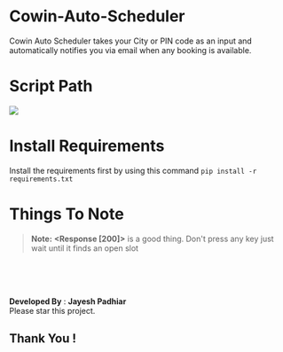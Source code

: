 # Cowin-Auto-Scheduler

Cowin Auto Scheduler takes your City or PIN code as an input and automatically notifies you via email when any booking is available.


# Script Path

[![](https://mermaid.ink/img/eyJjb2RlIjoiZ3JhcGhcbkEoKFN0YXJ0KSkgLS0-IEIoRW50ZXIgRW1haWwgZm9yIEdldHRpbmcgTm90aWZpY2F0aW9uKVxuQiAtLT4gQyhFbnRlciBQaG9uZSBOdW1iZXIpXG5DIC0tPiBYKEdldCBPVFApXG5YIC0tPiBZKChMb2dnZWQgSW4pKVxuWSAtLT4gRHtTZWxlY3R9XG5EIC0tIFNlYXJjaCBCeSBDaXR5IC0tPiBFKEVudGVyIFN0YXRlIENvZGUpXG5FIC0tPiBGKEVudGVyIENpdHkgQ29kZSlcbkYgLS0-IEcoRW50ZXIgUHJlZmZlcmVkIFBpbmNvZGVzKVxuRCAtLSBTZWFyY2ggQnkgUElOIC0tPiBIKEVudGVyIFBpbmNvZGUpXG5HIC0tPiBJKChXYWl0IHVudGlsIEZvdW5kKSlcbkggLS0-IElcbkkgLS0gRm91bmQgQ2VudGVycyAtLT4gSihTZWxlY3QgQ2VudGVyIGJ5IGl0cyBJbmRleCBUbyBCb29rIEFwcG9pbnRtZW50KVxuSiAtLT4gSyhFbnRlciBPVFAgdGhhdCBjYW1lIG9uIHlvdXIgcGhvbmUpXG5LIC0tPiBMKFNlbGVjdCB0aGUgUGVyc29uIGJ5IEluZGV4KVxuTCAtLT4gTShFbnRlciBDYXB0Y2hhKVxuTSAtLT4gTigoQ2hpbmcgQ2hvbmcgTUYuIFlvdXIgQXBwb2ludG1lbnQgaXMgU2NoZWR1bGVkKSkiLCJtZXJtYWlkIjp7InRoZW1lIjoiZGVmYXVsdCJ9LCJ1cGRhdGVFZGl0b3IiOmZhbHNlfQ)](https://mermaid-js.github.io/mermaid-live-editor/#/edit/eyJjb2RlIjoiZ3JhcGhcbkEoKFN0YXJ0KSkgLS0-IEIoRW50ZXIgRW1haWwgZm9yIEdldHRpbmcgTm90aWZpY2F0aW9uKVxuQiAtLT4gQyhFbnRlciBQaG9uZSBOdW1iZXIpXG5DIC0tPiBYKEdldCBPVFApXG5YIC0tPiBZKChMb2dnZWQgSW4pKVxuWSAtLT4gRHtTZWxlY3R9XG5EIC0tIFNlYXJjaCBCeSBDaXR5IC0tPiBFKEVudGVyIFN0YXRlIENvZGUpXG5FIC0tPiBGKEVudGVyIENpdHkgQ29kZSlcbkYgLS0-IEcoRW50ZXIgUHJlZmZlcmVkIFBpbmNvZGVzKVxuRCAtLSBTZWFyY2ggQnkgUElOIC0tPiBIKEVudGVyIFBpbmNvZGUpXG5HIC0tPiBJKChXYWl0IHVudGlsIEZvdW5kKSlcbkggLS0-IElcbkkgLS0gRm91bmQgQ2VudGVycyAtLT4gSihTZWxlY3QgQ2VudGVyIGJ5IGl0cyBJbmRleCBUbyBCb29rIEFwcG9pbnRtZW50KVxuSiAtLT4gSyhFbnRlciBPVFAgdGhhdCBjYW1lIG9uIHlvdXIgcGhvbmUpXG5LIC0tPiBMKFNlbGVjdCB0aGUgUGVyc29uIGJ5IEluZGV4KVxuTCAtLT4gTShFbnRlciBDYXB0Y2hhKVxuTSAtLT4gTigoQ2hpbmcgQ2hvbmcgTUYuIFlvdXIgQXBwb2ludG1lbnQgaXMgU2NoZWR1bGVkKSkiLCJtZXJtYWlkIjp7InRoZW1lIjoiZGVmYXVsdCJ9LCJ1cGRhdGVFZGl0b3IiOmZhbHNlfQ)

# Install Requirements
Install the requirements first by using this command
`pip install -r requirements.txt`

# Things To Note
> **Note:** **<Response [200]>** is a good thing. Don't press any key just wait until it finds an open slot

<br />
<br />
<br />

**Developed By** : **Jayesh Padhiar**
<br />
Please star this project.
## Thank You !
